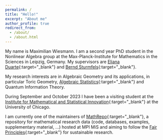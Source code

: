 ```yaml
---
permalink: /
title: "Hello!"
excerpt: "About me"
author_profile: true
redirect_from: 
  - /about/
  - /about.html
---
```


My name is Maximilian Wiesmann. I am a second year PhD student in the Nonlinear Algebra group at the Max-Planck-Institute for Mathematics in the Sciences in Leipzig, Germany. My supervisors are [Eliana Duarte](https://emduart2.github.io){:target="_blank"} and [Bernd Sturmfels](https://math.berkeley.edu/~bernd/){:target="_blank"}.

My research interests are in Algebraic Geometry and its applications, in particular Toric Geometry, [Algebraic Statistics](https://www.algebraicstatistics.org){:target="_blank"} and Quantum Information Theory.

During September and October 2023 I have been a visiting student at the [Institute for Mathematical and Statistical Innovation](https://www.imsi.institute/activities/algebraic-statistics-and-our-changing-world/){:target="_blank"} at the University of Chicago.

I am currently one of the maintainers of [MathRepo](https://mathrepo.mis.mpg.de/index.html){:target="_blank"}, a repository for mathematical research data (code, databases, examples, supplementary material, ...) hosted at MPI MiS and aiming to follow the [Fair Principles](https://www.nature.com/articles/sdata201618){:target="_blank"} for sustainable research.